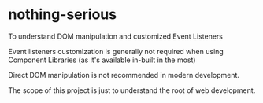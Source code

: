 # nothing-serious

To understand DOM manipulation and customized Event Listeners

Event listeners customization is generally not required when using Component Libraries (as it's available in-built in the most)

Direct DOM manipulation is not recommended in modern development.

The scope of this project is just to understand the root of web development.
